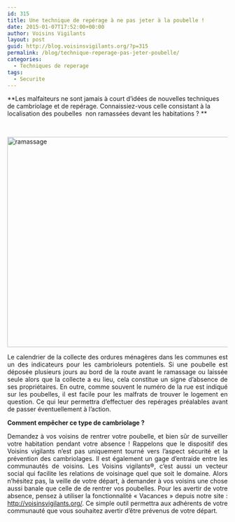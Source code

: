 ```yaml
---
id: 315
title: Une technique de repérage à ne pas jeter à la poubelle !
date: 2015-01-07T17:52:00+00:00
author: Voisins Vigilants
layout: post
guid: http://blog.voisinsvigilants.org/?p=315
permalink: /blog/technique-reperage-pas-jeter-poubelle/
categories:
  - Techniques de reperage
tags:
  - Securite
---
```

**Les malfaiteurs ne sont jamais à court d&rsquo;idées de nouvelles techniques de cambriolage et de repérage. Connaissiez-vous celle consistant à la localisation des poubelles  non ramassées devant les habitations ? **

&nbsp;

[<img class="alignnone size-full wp-image-316" src="./../../images/2015/01/ramassage-e1420642632474.jpg" alt="ramassage" width="640" height="480" />](./../../images/2015/01/ramassage-e1420642632474.jpg)

<p style="text-align: justify;">
  Le calendrier de la collecte des ordures ménagères dans les communes est un des indicateurs pour les cambrioleurs potentiels. Si une poubelle est déposée plusieurs jours au bord de la route avant le ramassage ou laissée seule alors que la collecte a eu lieu, cela constitue un signe d&rsquo;absence de ses propriétaires. En outre, comme souvent le numéro de la rue est indiqué sur les poubelles, il est facile pour les malfrats de trouver le logement en question. Ce qui leur permettra d’effectuer des repérages préalables avant de passer éventuellement à l’action.
</p>

<p style="text-align: justify;">
  <strong>Comment empêcher ce type de cambriolage ?</strong>
</p>

<p style="text-align: justify;">
  Demandez à vos voisins de rentrer votre poubelle, et bien sûr de surveiller votre habitation pendant votre absence ! Rappelons que le dispositif des Voisins vigilants n’est pas uniquement tourné vers l’aspect sécurité et la prévention des cambriolages. Il est également un gage d’entraide entre les communautés de voisins. Les Voisins vigilants®, c’est aussi un vecteur social qui facilite les relations de voisinage quel que soit le domaine. Alors n’hésitez pas, la veille de votre départ, à demander à vos voisins une chose aussi banale que celle de de rentrer vos poubelles. Pour les avertir de votre absence, pensez à utiliser la fonctionnalité &laquo;&nbsp;Vacances&nbsp;&raquo; depuis notre site : <a href="http://voisinsvigilants.org/">http://voisinsvigilants.org/</a>. Ce simple outil permettra aux adhérents de votre communauté que vous souhaitez avertir d’être prévenus de votre départ.
</p>
